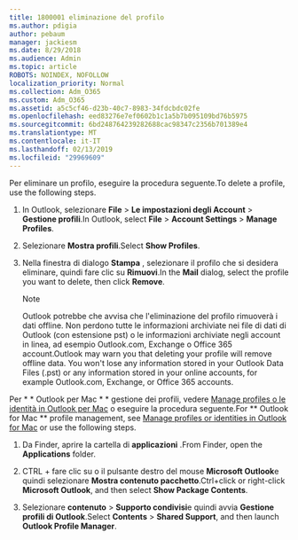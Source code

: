 ```yaml
---
title: 1800001 eliminazione del profilo
ms.author: pdigia
author: pebaum
manager: jackiesm
ms.date: 8/29/2018
ms.audience: Admin
ms.topic: article
ROBOTS: NOINDEX, NOFOLLOW
localization_priority: Normal
ms.collection: Adm_O365
ms.custom: Adm_O365
ms.assetid: a5c5cf46-d23b-40c7-8983-34fdcbdc02fe
ms.openlocfilehash: eed83276e7ef0602b1c1a5b7b095109bd76b5975
ms.sourcegitcommit: 6bd248764239282688cac98347c2356b701389e4
ms.translationtype: MT
ms.contentlocale: it-IT
ms.lasthandoff: 02/13/2019
ms.locfileid: "29969609"
---
```

<span data-ttu-id="f9c15-102">Per eliminare un profilo, eseguire la procedura seguente.</span><span class="sxs-lookup"><span data-stu-id="f9c15-102">To delete a profile, use the following steps.</span></span>
  
1. <span data-ttu-id="f9c15-103">In Outlook, selezionare **File** \> **Le impostazioni degli Account** \> **Gestione profili**.</span><span class="sxs-lookup"><span data-stu-id="f9c15-103">In Outlook, select **File** \> **Account Settings** \> **Manage Profiles**.</span></span>
    
2. <span data-ttu-id="f9c15-104">Selezionare **Mostra profili**.</span><span class="sxs-lookup"><span data-stu-id="f9c15-104">Select **Show Profiles**.</span></span>
    
3. <span data-ttu-id="f9c15-105">Nella finestra di dialogo **Stampa** , selezionare il profilo che si desidera eliminare, quindi fare clic su **Rimuovi**.</span><span class="sxs-lookup"><span data-stu-id="f9c15-105">In the **Mail** dialog, select the profile you want to delete, then click **Remove**.</span></span>
    
    > [!NOTE]
    > <span data-ttu-id="f9c15-p101">Outlook potrebbe che avvisa che l'eliminazione del profilo rimuoverà i dati offline. Non perdono tutte le informazioni archiviate nei file di dati di Outlook (con estensione pst) o le informazioni archiviate negli account in linea, ad esempio Outlook.com, Exchange o Office 365 account.</span><span class="sxs-lookup"><span data-stu-id="f9c15-p101">Outlook may warn you that deleting your profile will remove offline data. You won't lose any information stored in your Outlook Data Files (.pst) or any information stored in your online accounts, for example Outlook.com, Exchange, or Office 365 accounts.</span></span> 
  
<span data-ttu-id="f9c15-108">Per \* \* Outlook per Mac \* \* gestione dei profili, vedere [Manage profiles o le identità in Outlook per Mac](https://support.office.com/article/fed2a955-74df-4a24-bef6-78a426958c4c.aspx) o eseguire la procedura seguente.</span><span class="sxs-lookup"><span data-stu-id="f9c15-108">For \*\* Outlook for Mac \*\* profile management, see [Manage profiles or identities in Outlook for Mac](https://support.office.com/article/fed2a955-74df-4a24-bef6-78a426958c4c.aspx) or use the following steps.</span></span> 
  
1. <span data-ttu-id="f9c15-109">Da Finder, aprire la cartella di **applicazioni** .</span><span class="sxs-lookup"><span data-stu-id="f9c15-109">From Finder, open the **Applications** folder.</span></span> 
    
2. <span data-ttu-id="f9c15-110">CTRL + fare clic su o il pulsante destro del mouse **Microsoft Outlook**e quindi selezionare **Mostra contenuto pacchetto**.</span><span class="sxs-lookup"><span data-stu-id="f9c15-110">Ctrl+click or right-click **Microsoft Outlook**, and then select **Show Package Contents**.</span></span>
    
3. <span data-ttu-id="f9c15-111">Selezionare **contenuto** \> **Supporto condivisi**e quindi avvia **Gestione profili di Outlook**.</span><span class="sxs-lookup"><span data-stu-id="f9c15-111">Select **Contents** \> **Shared Support**, and then launch **Outlook Profile Manager**.</span></span>
    

